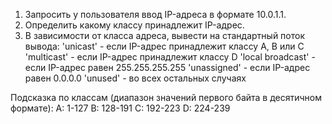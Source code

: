 1. Запросить у пользователя ввод IP-адреса в формате 10.0.1.1.
2. Определить какому классу принадлежит IP-адрес.
3. В зависимости от класса адреса, вывести на стандартный поток вывода:
     'unicast' - если IP-адрес принадлежит классу A, B или C
     'multicast' - если IP-адрес принадлежит классу D
     'local broadcast' - если IP-адрес равен 255.255.255.255
     'unassigned' - если IP-адрес равен 0.0.0.0
     'unused' - во всех остальных случаях
     
Подсказка по классам (диапазон значений первого байта в десятичном формате):
    A: 1-127
    B: 128-191
    C: 192-223
    D: 224-239
